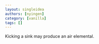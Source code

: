 ```yaml
---
layout: singleidea
authors: [nyingen]
category: [vanilla]
tags: []
---
```

Kicking a sink may produce an air elemental.
